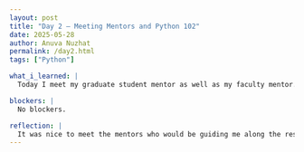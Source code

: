 ```yaml
---
layout: post
title: "Day 2 – Meeting Mentors and Python 102"
date: 2025-05-28
author: Anuva Nuzhat
permalink: /day2.html
tags: ["Python"]

what_i_learned: |
  Today I meet my graduate student mentor as well as my faculty mentor. We talked through some preliminary materials to get familiar with our research topic of RL learning and Type 1 Diabetes. I learned about the risk of comorbidity for Type 1 Diabetes and the real world data we would be looking at for the research. The program then began some python review with sets and dictionaries. Lastly we ended the day with a fun game. 

blockers: |
  No blockers.

reflection: |
  It was nice to meet the mentors who would be guiding me along the research project. I also found the preliminary materials quite fun! I read more on what comordability means and how RL is used in real world medical applications. I'm excited to start brainstorming ideas for the research proposal.
---
```

